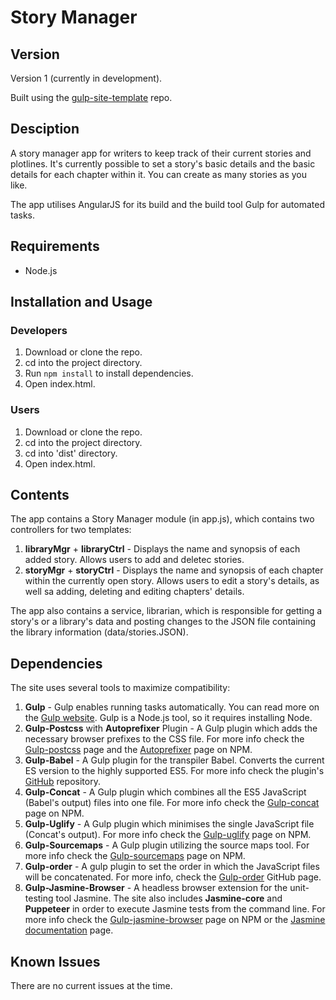 # Story Manager

## Version

Version 1 (currently in development).

Built using the [gulp-site-template](https://github.com/shirblc/gulp-site-template) repo.

## Desciption

A story manager app for writers to keep track of their current stories and plotlines. It's currently possible to set a story's basic details and the basic details for each chapter within it. You can create as many stories as you like.

The app utilises AngularJS for its build and the build tool Gulp for automated tasks.

## Requirements

- Node.js

## Installation and Usage

### Developers

1. Download or clone the repo.
2. cd into the project directory.
3. Run ```npm install``` to install dependencies.
4. Open index.html.

### Users

1. Download or clone the repo.
2. cd into the project directory.
3. cd into 'dist' directory.
4. Open index.html.

## Contents

The app contains a Story Manager module (in app.js), which contains two controllers for two templates:

1. **libraryMgr** + **libraryCtrl** - Displays the name and synopsis of each added story. Allows users to add and deletec stories.
2. **storyMgr** + **storyCtrl** - Displays the name and synopsis of each chapter within the currently open story. Allows users to edit a story's details, as well sa adding, deleting and editing chapters' details.

The app also contains a service, librarian, which is responsible for getting a story's or a library's data and posting changes to the JSON file containing the library information (data/stories.JSON).

## Dependencies

The site uses several tools to maximize compatibility:

1. **Gulp** - Gulp enables running tasks automatically. You can read more on the [Gulp website](https://gulpjs.com). Gulp is a Node.js tool, so it requires installing Node.
2. **Gulp-Postcss** with **Autoprefixer** Plugin - A Gulp plugin which adds the necessary browser prefixes to the CSS file. For more info check the [Gulp-postcss](https://www.npmjs.com/package/gulp-postcss) page and the [Autoprefixer](https://www.npmjs.com/package/autoprefixer) page on NPM.
3. **Gulp-Babel** - A Gulp plugin for the transpiler Babel. Converts the current ES version to the highly supported ES5. For more info check the plugin's [GitHub](https://github.com/babel/gulp-babel) repository.
4. **Gulp-Concat** - A Gulp plugin which combines all the ES5 JavaScript (Babel's output) files into one file. For more info check the [Gulp-concat](https://www.npmjs.com/package/gulp-concat) page on NPM.
5. **Gulp-Uglify** - A Gulp plugin which minimises the single JavaScript file (Concat's output). For more info check the [Gulp-uglify](https://www.npmjs.com/package/gulp-uglify) page on NPM.
6. **Gulp-Sourcemaps** - A Gulp plugin utilizing the source maps tool. For more info check the [Gulp-sourcemaps](https://www.npmjs.com/package/gulp-sourcemaps) page on NPM.
7. **Gulp-order** - A gulp plugin to set the order in which the JavaScript files will be concatenated. For more info, check the [Gulp-order](https://github.com/sirlantis/gulp-order) GitHub page.
8. **Gulp-Jasmine-Browser** - A headless browser extension for the unit-testing tool Jasmine. The site also includes **Jasmine-core** and **Puppeteer** in order to execute Jasmine tests from the command line. For more info check the [Gulp-jasmine-browser](https://www.npmjs.com/package/gulp-jasmine-browser) page on NPM or the [Jasmine documentation](https://jasmine.github.io/) page.

## Known Issues

There are no current issues at the time.